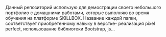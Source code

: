 Данный репозиторий использую для демострации своего небольшого портфолио с домашними работами, которые выполняю во время обучения на платформе SKILLBOX.
Название каждой папки, соответствует приобретенному навыку в верстке- реализация pixel perfect, использование библиотеки Bootstrap, js...
